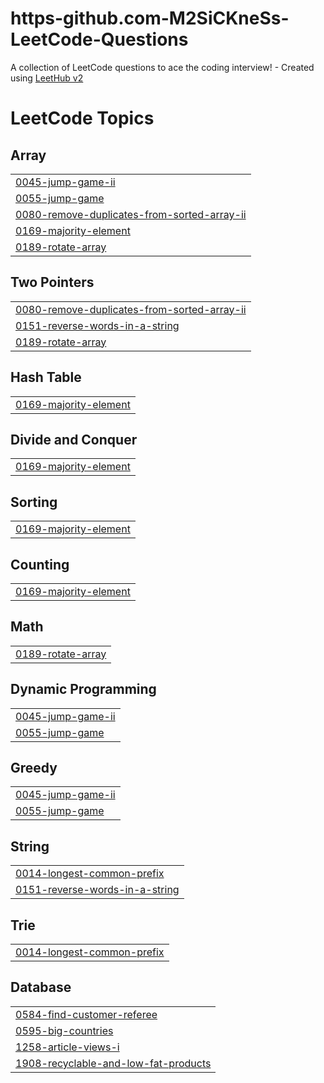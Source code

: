 # https-github.com-M2SiCKneSs-LeetCode-Questions
A collection of LeetCode questions to ace the coding interview! - Created using [LeetHub v2](https://github.com/arunbhardwaj/LeetHub-2.0)

<!---LeetCode Topics Start-->
# LeetCode Topics
## Array
|  |
| ------- |
| [0045-jump-game-ii](https://github.com/M2SiCKneSs/https-github.com-M2SiCKneSs-LeetCode-Questions/tree/master/0045-jump-game-ii) |
| [0055-jump-game](https://github.com/M2SiCKneSs/https-github.com-M2SiCKneSs-LeetCode-Questions/tree/master/0055-jump-game) |
| [0080-remove-duplicates-from-sorted-array-ii](https://github.com/M2SiCKneSs/https-github.com-M2SiCKneSs-LeetCode-Questions/tree/master/0080-remove-duplicates-from-sorted-array-ii) |
| [0169-majority-element](https://github.com/M2SiCKneSs/https-github.com-M2SiCKneSs-LeetCode-Questions/tree/master/0169-majority-element) |
| [0189-rotate-array](https://github.com/M2SiCKneSs/https-github.com-M2SiCKneSs-LeetCode-Questions/tree/master/0189-rotate-array) |
## Two Pointers
|  |
| ------- |
| [0080-remove-duplicates-from-sorted-array-ii](https://github.com/M2SiCKneSs/https-github.com-M2SiCKneSs-LeetCode-Questions/tree/master/0080-remove-duplicates-from-sorted-array-ii) |
| [0151-reverse-words-in-a-string](https://github.com/M2SiCKneSs/https-github.com-M2SiCKneSs-LeetCode-Questions/tree/master/0151-reverse-words-in-a-string) |
| [0189-rotate-array](https://github.com/M2SiCKneSs/https-github.com-M2SiCKneSs-LeetCode-Questions/tree/master/0189-rotate-array) |
## Hash Table
|  |
| ------- |
| [0169-majority-element](https://github.com/M2SiCKneSs/https-github.com-M2SiCKneSs-LeetCode-Questions/tree/master/0169-majority-element) |
## Divide and Conquer
|  |
| ------- |
| [0169-majority-element](https://github.com/M2SiCKneSs/https-github.com-M2SiCKneSs-LeetCode-Questions/tree/master/0169-majority-element) |
## Sorting
|  |
| ------- |
| [0169-majority-element](https://github.com/M2SiCKneSs/https-github.com-M2SiCKneSs-LeetCode-Questions/tree/master/0169-majority-element) |
## Counting
|  |
| ------- |
| [0169-majority-element](https://github.com/M2SiCKneSs/https-github.com-M2SiCKneSs-LeetCode-Questions/tree/master/0169-majority-element) |
## Math
|  |
| ------- |
| [0189-rotate-array](https://github.com/M2SiCKneSs/https-github.com-M2SiCKneSs-LeetCode-Questions/tree/master/0189-rotate-array) |
## Dynamic Programming
|  |
| ------- |
| [0045-jump-game-ii](https://github.com/M2SiCKneSs/https-github.com-M2SiCKneSs-LeetCode-Questions/tree/master/0045-jump-game-ii) |
| [0055-jump-game](https://github.com/M2SiCKneSs/https-github.com-M2SiCKneSs-LeetCode-Questions/tree/master/0055-jump-game) |
## Greedy
|  |
| ------- |
| [0045-jump-game-ii](https://github.com/M2SiCKneSs/https-github.com-M2SiCKneSs-LeetCode-Questions/tree/master/0045-jump-game-ii) |
| [0055-jump-game](https://github.com/M2SiCKneSs/https-github.com-M2SiCKneSs-LeetCode-Questions/tree/master/0055-jump-game) |
## String
|  |
| ------- |
| [0014-longest-common-prefix](https://github.com/M2SiCKneSs/https-github.com-M2SiCKneSs-LeetCode-Questions/tree/master/0014-longest-common-prefix) |
| [0151-reverse-words-in-a-string](https://github.com/M2SiCKneSs/https-github.com-M2SiCKneSs-LeetCode-Questions/tree/master/0151-reverse-words-in-a-string) |
## Trie
|  |
| ------- |
| [0014-longest-common-prefix](https://github.com/M2SiCKneSs/https-github.com-M2SiCKneSs-LeetCode-Questions/tree/master/0014-longest-common-prefix) |
## Database
|  |
| ------- |
| [0584-find-customer-referee](https://github.com/M2SiCKneSs/https-github.com-M2SiCKneSs-LeetCode-Questions/tree/master/0584-find-customer-referee) |
| [0595-big-countries](https://github.com/M2SiCKneSs/https-github.com-M2SiCKneSs-LeetCode-Questions/tree/master/0595-big-countries) |
| [1258-article-views-i](https://github.com/M2SiCKneSs/https-github.com-M2SiCKneSs-LeetCode-Questions/tree/master/1258-article-views-i) |
| [1908-recyclable-and-low-fat-products](https://github.com/M2SiCKneSs/https-github.com-M2SiCKneSs-LeetCode-Questions/tree/master/1908-recyclable-and-low-fat-products) |
<!---LeetCode Topics End-->